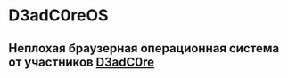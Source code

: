 # D3adC0reOS
## Неплохая браузерная операционная система от участников [D3adC0re](https://t.me/d3adc0re)
